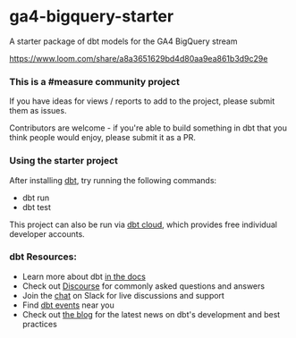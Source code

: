 # ga4-bigquery-starter
A starter package of dbt models for the GA4 BigQuery stream

https://www.loom.com/share/a8a3651629bd4d80aa9ea861b3d9c29e

### This is a #measure community project
If you have ideas for views / reports to add to the project, please submit them as issues.

Contributors are welcome - if you're able to build something in dbt that you think people would enjoy, please submit it as a PR.

### Using the starter project

After installing [dbt](https://getdbt.com), try running the following commands:
- dbt run
- dbt test

This project can also be run via [dbt cloud](https://cloud.getdbt.com), which provides free individual developer accounts.

### dbt Resources:
- Learn more about dbt [in the docs](https://docs.getdbt.com/docs/introduction)
- Check out [Discourse](https://discourse.getdbt.com/) for commonly asked questions and answers
- Join the [chat](http://slack.getdbt.com/) on Slack for live discussions and support
- Find [dbt events](https://events.getdbt.com) near you
- Check out [the blog](https://blog.getdbt.com/) for the latest news on dbt's development and best practices
